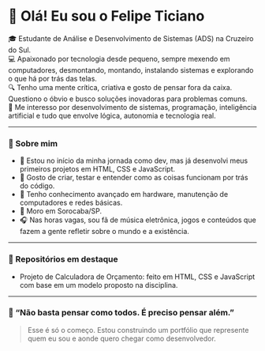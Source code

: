 # 👋 Olá! Eu sou o Felipe Ticiano

🎓 Estudante de Análise e Desenvolvimento de Sistemas (ADS) na Cruzeiro do Sul.  
💻 Apaixonado por tecnologia desde pequeno, sempre mexendo em computadores, desmontando, montando, instalando sistemas e explorando o que há por trás das telas.  
🔍 Tenho uma mente crítica, criativa e gosto de pensar fora da caixa. Questiono o óbvio e busco soluções inovadoras para problemas comuns.  
🧠 Me interesso por desenvolvimento de sistemas, programação, inteligência artificial e tudo que envolve lógica, autonomia e tecnologia real.

---

### 🚀 Sobre mim

- 🤖 Estou no início da minha jornada como dev, mas já desenvolvi meus primeiros projetos em HTML, CSS e JavaScript.
- 🔧 Gosto de criar, testar e entender como as coisas funcionam por trás do código.
- 🔋 Tenho conhecimento avançado em hardware, manutenção de computadores e redes básicas.
- 📌 Moro em Sorocaba/SP.
- 🎧 Nas horas vagas, sou fã de música eletrônica, jogos e conteúdos que fazem a gente refletir sobre o mundo e a existência.

---

### 📂 Repositórios em destaque

- Projeto de Calculadora de Orçamento: feito em HTML, CSS e JavaScript com base em um modelo proposto na disciplina.

---

### 🧠 “Não basta pensar como todos. É preciso pensar além.”

> Esse é só o começo. Estou construindo um portfólio que represente quem eu sou e aonde quero chegar como desenvolvedor.

